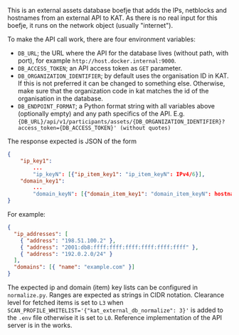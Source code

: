 This is an external assets database boefje that adds the IPs, netblocks and hostnames from an external API to KAT. As there is no real input for this boefje, it runs on the network object (usually "internet").

To make the API call work, there are four environment variables:

- `DB_URL`; the URL where the API for the database lives (without path, with port), for example `http://host.docker.internal:9000`.
- `DB_ACCESS_TOKEN`; an API access token as `GET` parameter.
- `DB_ORGANIZATION_IDENTIFIER`; by default uses the organisation ID in KAT. If this is not preferred it can be changed to something else. Otherwise, make sure that the organization code in kat matches the id of the organisation in the database.
- `DB_ENDPOINT_FORMAT`; a Python format string with all variables above (optionally empty) and any path specifics of the API. E.g. `{DB_URL}/api/v1/participants/assets/{DB_ORGANIZATION_IDENTIFIER}?access_token={DB_ACCESS_TOKEN}' (without quotes)`

The response expected is JSON of the form

```json
{
    "ip_key1":
        ...
        "ip_keyN": [{"ip_item_key1": "ip_item_keyN": IPv4/6}],
    "domain_key1":
        ...
        "domain_keyN": [{"domain_item_key1": "domain_item_keyN": hostname}]
}
```

For example:

```json
{
  "ip_addresses": [
    { "address": "198.51.100.2" },
    { "address": "2001:db8:ffff:ffff:ffff:ffff:ffff:ffff" },
    { "address": "192.0.2.0/24" }
  ],
  "domains": [{ "name": "example.com" }]
}
```

The expected ip and domain (item) key lists can be configured in `normalize.py`. Ranges are expected as strings in CIDR notation. Clearance level for fetched items is set to `L3` when `SCAN_PROFILE_WHITELIST='{"kat_external_db_normalize": 3}'` is added to the `.env` file otherwise it is set to `L0`. Reference implementation of the API server is in the works.
